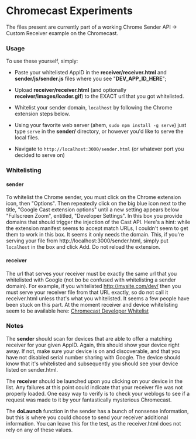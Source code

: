 Chromecast Experiments
=====

The files present are currently part of a working Chrome Sender API -> Custom Receiver example on the Chromecast.

### Usage
To use these yourself, simply:

 - Paste your whitelisted AppID in the **receiver/receiver.html** and **sender/js/sender.js** files where you see "**DEV_APP_ID_HERE**";
 
 - Upload **receiver/receiver.html** (and optionally **receiver/images/loader.gif**) to the EXACT url that you got whitelisted.
 
 - Whitelist your sender domain, ```localhost``` by following the Chrome extension steps below.
   
 - Using your favorite web server (ahem, ```sudo npm install -g serve```) just type ``serve`` in the **sender/** directory, or however you'd like to serve the local files.
 - Navigate to ```http://localhost:3000/sender.html``` (or whatever port you decided to serve on) 
 

### Whitelisting 
#### sender
To whitelist the Chrome sender, you must click on the Chrome extension icon, then "Options".  Then repeatedly click on the big blue icon next to the title, "Google Cast extension options" until a new setting appears below "Fullscreen Zoom", entitled, "Developer Settings".  In this box you provide domains that should trigger the injection of the Cast API.  Here's a hint: while the extension manifest seems to accept match URLs, I couldn't seem to get them to work in this box.  It seems it only needs the domain.  This, if you're serving your file from http://localhost:3000/sender.html, simply put ```localhost``` in the box and click Add.  Do not reload the extension.

#### receiver
The url that serves your receiver must be exactly the same url that you whitelisted with Google (not bo be confused with whitelisting a sender domain). For example, if you whitelisted http://mysite.com/dev/ then you must serve your receiver file from that URL exactly, so do not call it receiver.html unless that's what you whitelisted.  It seems a few people have been stuck on this part.
At the moment receiver and device whitelisting seem to be available here: [Chromecast Developer Whitelist](https://docs.google.com/forms/d/1E-vka5QP8LkF0nbfz-omN1DjNSX1uLGyqHdbpEFh6zg/viewform)

### Notes
The **sender** should scan for devices that are able to offer a matching receiver for your given AppID.  Again, this should show your device right away.  If not, make sure your device is on and discoverable, and that you have not disabled serial number sharing with Google.  The device should know that it's whitelisted and subsequently you should see your device listed on sender.html.

The **receiver** should be launched upon you clicking on your device in the list.  Any failures at this point could indicate that your receiver file was not properly loaded.  One easy way to verify is to check your weblogs to see if a request was made to it by your fantastically mysterious Chromecast.

The **doLaunch** function in the sender has a bunch of nonsense information, but this is where you could choose to send your receiver additional information.  You can leave this for the test, as the receiver.html does not rely on any of these values.